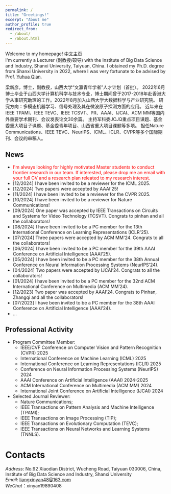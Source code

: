```yaml
---
permalink: /
title: "Greetings!"
excerpt: "About me"
author_profile: true
redirect_from: 
  - /about/
  - /about.html
---
```


Welcome to my homepage! [中文主页](https://dig.sxu.edu.cn/xwz/td/fjsfyjy/708d5076dfc0470e961f6b57ff917bed.html]) \
I'm currently a Lecturer (副教授/硕导) with the Institute of Big Data Science and Industry, Shanxi University, Taiyuan, China. I obtained my Ph.D. degree from Shanxi University in 2022, where I was very fortunate to be advised by Prof. [Yuhua Qian](http://dig.sxu.edu.cn/qyh/index.html). 


梁新彦，博士，副教授，山西大学“文瀛青年学者”人才计划（首批）。
2022年6月博士毕业于山西大学计算机科学与技术专业，博士期间曾于2017-2018年赴香港大学从事研究助理的工作。2022年8月加入山西大学大数据科学与产业研究院。
研究方向：多模态机器学习、信号处理及其在微波原子探测方面的应用。
近年来在IEEE TPAMI、IEEE TEVC、IEEE TCSVT、PR、AAAI、IJCAI、ACM MM等国内外重要学术期刊、会议发表论文30余篇。
主持军科委JCJQ重点项目课题、基金委重大项目子课题、基金委青年项目、山西省重大项目课题等多项。
担任Nature Communications、IEEE TEVC、NeurIPS、ICML、ICLR、CVPR等多个国际期刊、会议的审稿人。


News
------
- <span style="color: #FF0000">I'm always looking for highly motivated Master students to conduct frontier research in our team. If interested, please drop me an email with your full CV and a research plan releated to my research interest.</span>
- [12/2024] I have been invited to be a reviewer for the ICML 2025.
- [12/2024] Two papers were accepted by AAAI’25!
- [11/2024] I have been invited to be a reviewer for the CVPR 2025.
- [10/2024] I have been invited to be a reviewer for Nature Communications!
- [09/2024] One paper was accepted by IEEE Transactions on Circuits and Systems for Video Technology (TCSVT). Congrats to pinhan and all the collaborators!
- [08/2024] I have been invited to be a PC member for the 13th International Conference on Learning Representations (ICLR'25).
- [07/2024] Three papers were accepted by ACM MM'24. Congrats to all the collaborators!
- [06/2024] I have been invited to be a PC member for the 39th AAAI Conference on Artificial Intelligence (AAAI’25).
- [05/2024] I have been invited to be a PC member for the 38th Annual Conference on Neural Information Processing Systems (NeurIPS’24).
- [04/2024] Two papers were accepted by IJCAI’24. Congrats to all the collaborators!
- [01/2024] I have been invited to be a PC member for the 32nd ACM International Conference on Multimedia (ACM MM’24).
- [12/2023] Two paper was accepted by AAAI’24. Congrats to Pinhan, Zhangqi and all the collaborators!
- [07/2023] I have been invited to be a PC member for the 38th AAAI Conference on Artificial Intelligence (AAAI’24).
- ...



Professional Activity
------

* Program Committee Member:
  * IEEE/CVF Conference on Computer Vision and Pattern Recognition (CVPR) 2025
  * International Conference on Machine Learning (ICML) 2025
  * International Conference on Learning Representations (ICLR) 2025
  * Conference on Neural Information Processing Systems (NeurIPS) 2024
  * AAAI Conference on Artificial Intelligence (AAAI) 2024-2025
  * ACM International Conference on Multimedia (ACM MM) 2024
  * International Joint Conference on Artificial Intelligence (IJCAI) 2024
* Selected Journal Reviewer:
  * Nature Communications; 
  * IEEE Transactions on Pattern Analysis and Machine Intelligence (TPAMI);
  * IEEE Transactions on Image Processing (TIP);
  * IEEE Transactions on Evolutionary Computation (TEVC);
  * IEEE Transactions on Neural Networks and Learning Systems (TNNLS).



Contacts
======
*Address*: No.92 Xiaodian District, Wucheng Road, Taiyuan 030006, China, \
Institute of Big Data Science and Industry, Shanxi University\
*Email*: liangxinyan48@163.com\
*WeChat*：xinyan19890408


<!-- - [04/2024] 受邀担任[国家自然科学基金委](https://www.nsfc.gov.cn/)基金评审人. -->

<!-- - [05/2022] 受邀担任[国家自然科学基金委](https://www.nsfc.gov.cn/)基金评审人. -->






